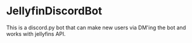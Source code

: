 # JellyfinDiscordBot
This is a discord.py bot that can make new users via DM'ing the bot and works with jellyfins API.
